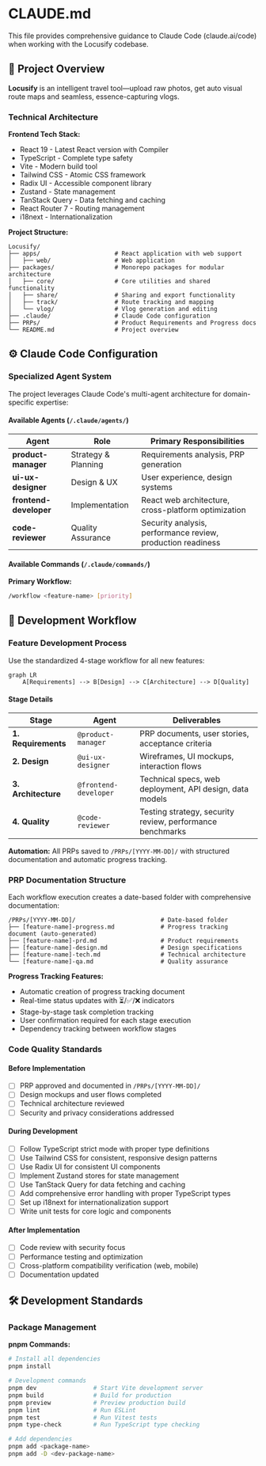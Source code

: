 # CLAUDE.md

This file provides comprehensive guidance to Claude Code (claude.ai/code) when working with the Locusify codebase.

## 🎯 Project Overview

**Locusify** is an intelligent travel tool—upload raw photos, get auto visual route maps and seamless, essence-capturing vlogs.

### Technical Architecture

**Frontend Tech Stack:**

- React 19 - Latest React version with Compiler
- TypeScript - Complete type safety
- Vite - Modern build tool
- Tailwind CSS - Atomic CSS framework
- Radix UI - Accessible component library
- Zustand - State management
- TanStack Query - Data fetching and caching
- React Router 7 - Routing management
- i18next - Internationalization

**Project Structure:**

```
Locusify/                     
├── apps/                     # React application with web support
│   ├── web/                  # Web application
├── packages/                 # Monorepo packages for modular architecture
│   ├── core/                 # Core utilities and shared functionality
│   ├── share/                # Sharing and export functionality
│   ├── track/                # Route tracking and mapping
│   └── vlog/                 # Vlog generation and editing
├── .claude/                  # Claude Code configuration
├── PRPs/                     # Product Requirements and Progress docs
└── README.md                 # Project overview
```

## ⚙️ Claude Code Configuration

### Specialized Agent System

The project leverages Claude Code's multi-agent architecture for domain-specific expertise:

#### Available Agents (`/.claude/agents/`)

| Agent                  | Role                | Primary Responsibilities                                    |
| ---------------------- | ------------------- | ----------------------------------------------------------- |
| **product-manager**    | Strategy & Planning | Requirements analysis, PRP generation                       |
| **ui-ux-designer**     | Design & UX         | User experience, design systems                             |
| **frontend-developer** | Implementation      | React web architecture, cross-platform optimization         |
| **code-reviewer**      | Quality Assurance   | Security analysis, performance review, production readiness |

#### Available Commands (`/.claude/commands/`)

**Primary Workflow:**
```bash
/workflow <feature-name> [priority]
```

## 🔄 Development Workflow

### Feature Development Process

Use the standardized 4-stage workflow for all new features:

```mermaid
graph LR
    A[Requirements] --> B[Design] --> C[Architecture] --> D[Quality]
```

#### Stage Details

| Stage               | Agent                 | Deliverables                                              |
| ------------------- | --------------------- | --------------------------------------------------------- |
| **1. Requirements** | `@product-manager`    | PRP documents, user stories, acceptance criteria          |
| **2. Design**       | `@ui-ux-designer`     | Wireframes, UI mockups, interaction flows                 |
| **3. Architecture** | `@frontend-developer` | Technical specs, web deployment, API design, data models  |
| **4. Quality**      | `@code-reviewer`      | Testing strategy, security review, performance benchmarks |

**Automation:** All PRPs saved to `/PRPs/[YYYY-MM-DD]/` with structured documentation and automatic progress tracking.

### PRP Documentation Structure

Each workflow execution creates a date-based folder with comprehensive documentation:

```
/PRPs/[YYYY-MM-DD]/                        # Date-based folder
├── [feature-name]-progress.md             # Progress tracking document (auto-generated)
├── [feature-name]-prd.md                  # Product requirements
├── [feature-name]-design.md               # Design specifications
├── [feature-name]-tech.md                 # Technical architecture
└── [feature-name]-qa.md                   # Quality assurance
```

**Progress Tracking Features:**
- Automatic creation of progress tracking document
- Real-time status updates with ⏳/✅/❌ indicators
- Stage-by-stage task completion tracking
- User confirmation required for each stage execution
- Dependency tracking between workflow stages

### Code Quality Standards

#### Before Implementation
- [ ] PRP approved and documented in `/PRPs/[YYYY-MM-DD]/`
- [ ] Design mockups and user flows completed
- [ ] Technical architecture reviewed
- [ ] Security and privacy considerations addressed

#### During Development
- [ ] Follow TypeScript strict mode with proper type definitions
- [ ] Use Tailwind CSS for consistent, responsive design patterns
- [ ] Use Radix UI for consistent UI components
- [ ] Implement Zustand stores for state management
- [ ] Use TanStack Query for data fetching and caching
- [ ] Add comprehensive error handling with proper TypeScript types
- [ ] Set up i18next for internationalization support
- [ ] Write unit tests for core logic and components

#### After Implementation
- [ ] Code review with security focus
- [ ] Performance testing and optimization
- [ ] Cross-platform compatibility verification (web, mobile)
- [ ] Documentation updated

## 🛠 Development Standards

### Package Management

**pnpm Commands:**
```bash
# Install all dependencies
pnpm install

# Development commands
pnpm dev                # Start Vite development server
pnpm build              # Build for production
pnpm preview            # Preview production build
pnpm lint               # Run ESLint
pnpm test               # Run Vitest tests
pnpm type-check         # Run TypeScript type checking

# Add dependencies
pnpm add <package-name>
pnpm add -D <dev-package-name>
```
